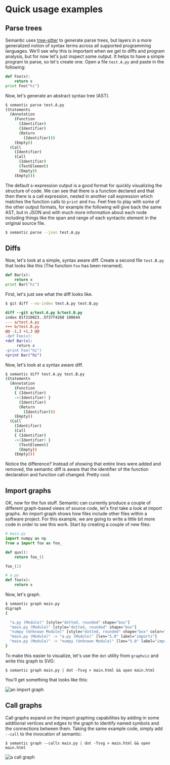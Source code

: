 # Quick usage examples

## Parse trees

Semantic uses [tree-sitter](https://github.com/tree-sitter/tree-sitter) to generate parse trees, but layers in a more generalized notion of syntax terms across all supported programming languages. We'll see why this is important when we get to diffs and program analysis, but for now let's just inspect some output. It helps to have a simple program to parse, so let's create one. Open a file `test.A.py` and paste in the following:

``` python
def Foo(x):
    return x
print Foo("hi")
```

Now, let's generate an abstract syntax tree (AST).

``` bash
$ semantic parse test.A.py
(Statements
  (Annotation
    (Function
      (Identifier)
      (Identifier)
      (Return
        (Identifier)))
    (Empty))
  (Call
    (Identifier)
    (Call
      (Identifier)
      (TextElement)
      (Empty))
    (Empty)))
```

The default s-expression output is a good format for quickly visualizing the structure of code. We can see that there is a function declared and that then there is a call expression, nested in another call expression which matches the function calls to `print` and `Foo`. Feel free to play with some of the other output formats, for example the following will give back the same AST, but in JSON and with much more information about each node including things like the span and range of each syntactic element in the original source file.

``` bash
$ semantic parse --json test.A.py
```

## Diffs

Now, let's look at a simple, syntax aware diff. Create a second file `test.B.py` that looks like this (The function `Foo` has been renamed).

``` python
def Bar(x):
    return x
print Bar("hi")
```

First, let's just see what the diff looks like.

``` bash
$ git diff --no-index test.A.py test.B.py
```
``` diff
diff --git a/test.A.py b/test.B.py
index 81f210023..5f37f4260 100644
--- a/test.A.py
+++ b/test.B.py
@@ -1,3 +1,3 @@
-def Foo(x):
+def Bar(x):
     return x
-print Foo("hi")
+print Bar("hi")
```

Now, let's look at a syntax aware diff.

``` bash
$ semantic diff test.A.py test.B.py
(Statements
  (Annotation
    (Function
    { (Identifier)
    ->(Identifier) }
      (Identifier)
      (Return
        (Identifier)))
    (Empty))
  (Call
    (Identifier)
    (Call
    { (Identifier)
    ->(Identifier) }
      (TextElement)
      (Empty))
    (Empty)))
```

Notice the difference? Instead of showing that entire lines were added and removed, the semantic diff is aware that the identifier of the function declaration and function call changed. Pretty cool.

## Import graphs

OK, now for the fun stuff. Semantic can currently produce a couple of different graph-based views of source code, let's first take a look at import graphs. An import graph shows how files include other files within a software project. For this example, we are going to write a little bit more code in order to see this work. Start by creating a couple of new files:

``` python
# main.py
import numpy as np
from a import foo as foo_

def qux():
    return foo_()

foo_(1)
```

``` python
# a.py
def foo(x):
    return x
```

Now, let's graph.

``` bash
$ semantic graph main.py
digraph
{

  "a.py (Module)" [style="dotted, rounded" shape="box"]
  "main.py (Module)" [style="dotted, rounded" shape="box"]
  "numpy (Unknown Module)" [style="dotted, rounded" shape="box" color="red" fontcolor="red"]
  "main.py (Module)" -> "a.py (Module)" [len="5.0" label="imports"]
  "main.py (Module)" -> "numpy (Unknown Module)" [len="5.0" label="imports"]
}
```

To make this easier to visualize, let's use the `dot` utility from `graphviz` and write this graph to SVG:

```
$ semantic graph main.py | dot -Tsvg > main.html && open main.html
```

You'll get something that looks like this:

![an import graph](images/import_graph.svg)

## Call graphs

Call graphs expand on the import graphing capabilities by adding in some additional vertices and edges to the graph to identify named symbols and the connections between them. Taking the same example code, simply add `--call` to the invocation of semantic:

```
$ semantic graph --calls main.py | dot -Tsvg > main.html && open main.html
```

![a call graph](images/call_graph.svg)
